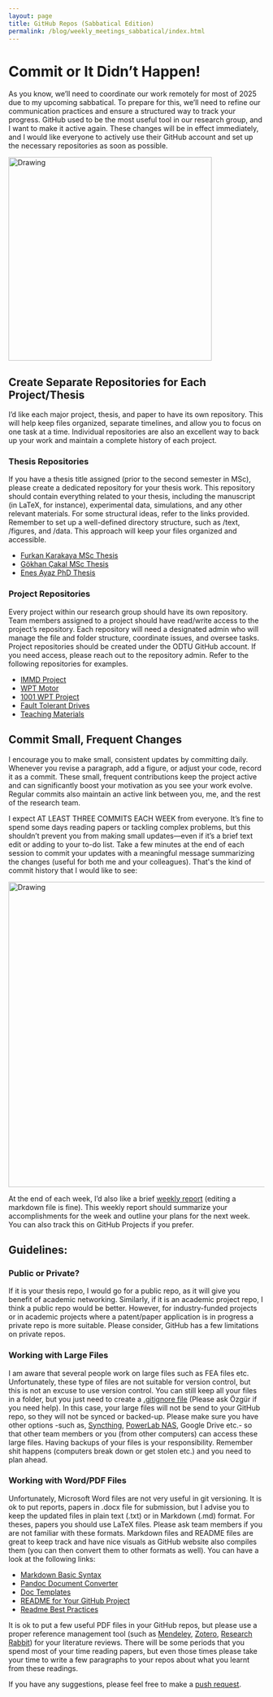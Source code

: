 ```yaml
---
layout: page
title: GitHub Repos (Sabbatical Edition)
permalink: /blog/weekly_meetings_sabbatical/index.html
---
```



# Commit or It Didn’t Happen!

As you know, we’ll need to coordinate our work remotely for most of 2025 due to my upcoming sabbatical. To prepare for this, we’ll need to refine our communication practices and ensure a structured way to track your progress. GitHub used to be the most useful tool in our research group, and I want to make it active again. These changes will be in effect immediately, and I would like everyone to actively use their GitHub account and set up the necessary repositories as soon as possible.

<img src="../images/git_fire.png" alt="Drawing" style="width: 400px;"/>


## Create Separate Repositories for Each Project/Thesis

I’d like each major project, thesis, and paper to have its own repository. This will help keep files organized, separate timelines, and allow you to focus on one task at a time. Individual repositories are also an excellent way to back up your work and maintain a complete history of each project.

### Thesis Repositories

If you have a thesis title assigned (prior to the second semester in MSc), please create a dedicated repository for your thesis work. This repository should contain everything related to your thesis, including the manuscript (in LaTeX, for instance), experimental data, simulations, and any other relevant materials. For some structural ideas, refer to the links provided.
Remember to set up a well-defined directory structure, such as /text, /figures, and /data. This approach will keep your files organized and accessible.

- [Furkan Karakaya MSc Thesis](https://github.com/furkankarakaya/GaN-Studies)
- [Gökhan Çakal MSc Thesis](https://github.com/gkhnckl/Axial-Flux-Permanent-Magnet-Machine-with-Novel-Flat-Winding-Made-of-Conductor-Sheet)
- [Enes Ayaz PhD Thesis](https://github.com/EnesAyaz/KTH)


### Project Repositories

Every project within our research group should have its own repository. Team members assigned to a project should have read/write access to the project’s repository. Each repository will need a designated admin who will manage the file and folder structure, coordinate issues, and oversee tasks. Project repositories should be created under the ODTU GitHub account. If you need access, please reach out to the repository admin. Refer to the following repositories for examples.

- [IMMD Project](https://github.com/odtu/IMMD/)
- [WPT Motor](https://github.com/EnesAyaz/WPTMotor)
- [1001 WPT Project](https://github.com/hakanpolat/1kW-SiC-Series-Series-Compansated-Contactless-Slip-Ring-Design)
- [Fault Tolerant Drives](https://github.com/hakansrc/fault_tolerant_drives/)
- [Teaching Materials](https://github.com/mesutto/Teaching-Materials)


## Commit Small, Frequent Changes

I encourage you to make small, consistent updates by committing daily. Whenever you revise a paragraph, add a figure, or adjust your code, record it as a commit. These small, frequent contributions keep the project active and can significantly boost your motivation as you see your work evolve. Regular commits also maintain an active link between you, me, and the rest of the research team.

I expect AT LEAST THREE COMMITS EACH WEEK from everyone. It’s fine to spend some days reading papers or tackling complex problems, but this shouldn’t prevent you from making small updates—even if it’s a brief text edit or adding to your to-do list. Take a few minutes at the end of each session to commit your updates with a meaningful message summarizing the changes (useful for both me and your colleagues). That's the kind of commit history that I would like to see:

<img src="../images/commits.png" alt="Drawing" style="width: 600px;"/>

At the end of each week, I’d also like a brief [weekly report](https://github.com/odtu/IMMD/blob/master/weekly%20plan.md) (editing a markdown file is fine). This weekly report should summarize your accomplishments for the week and outline your plans for the next week. You can also track this on GitHub Projects if you prefer. 


## Guidelines:

### Public or Private?

If it is your thesis repo, I would go for a public repo, as it will give you benefit of academic networking. Similarly, if it is an academic project repo, I think a public repo would be better. However, for industry-funded projects or in academic projects where a patent/paper application is in progress a private repo is more suitable. Please consider, GitHub has a few limitations on private repos.

### Working with Large Files

I am aware that several people work on large files such as FEA files etc. Unfortunately, these type of files are not suitable for version control, but this is not an excuse to use version control.  You can still keep all your files in a folder, but you just need to create a [.gitignore file](https://www.pluralsight.com/resources/blog/guides/how-to-use-gitignore-file) (Please ask Özgür if you need help). In this case, your large files will not be send to your GitHub repo, so they will not be synced or backed-up. Please make sure you have other options -such as, [Syncthing](https://syncthing.net/), [PowerLab NAS](http://144.122.166.92:8080/cgi-bin/), Google Drive etc.- so that other team members or you (from other computers) can access these large files. Having backups of your files is your responsibility.  Remember shit happens (computers break down or  get stolen etc.) and you need to plan ahead.


### Working with Word/PDF Files

Unfortunately, Microsoft Word files are not very useful in git versioning. It is ok to put reports, papers in .docx file for submission, but I advise you to keep the updated files in plain text (.txt) or in Markdown (.md) format. For theses, papers you should use LaTeX files. Please ask team members if you are not familiar with these formats. Markdown files and README files are great to keep track and have nice visuals as GitHub website also compiles them (you can then convert them to other formats as well). You can have a look at the following links:

- [Markdown Basic Syntax](https://www.markdownguide.org/basic-syntax/)
- [Pandoc Document Converter](https://pandoc.org/)
- [Doc Templates](https://github.com/beevomit/docTemplates/tree/master)
- [README for Your GitHub Project](https://medium.com/@sumudithalanz/the-art-of-crafting-an-effective-readme-for-your-github-project-cf425a8b1580)
- [Readme Best Practices](https://tilburgsciencehub.com/topics/collaborate-share/share-your-work/content-creation/readme-best-practices/)


It is ok to put a few useful PDF files in your GitHub repos, but please use a proper reference management tool (such as [Mendeley](https://www.mendeley.com), [Zotero](https://www.zotero.org/), [Research Rabbit](https://www.researchrabbit.ai/)) for your literature reviews. There will be some periods that you spend most of your time reading papers, but even those times please take your time to write a few paragraphs to your repos about what you learnt from these readings.


If you have any suggestions, please feel free to make a [push request](https://github.com/ozank/ozank.github.io/tree/master/blog).

